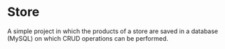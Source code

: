 # Store
A simple project in which the products of a store are saved in a database (MySQL) on which CRUD operations can be performed.
